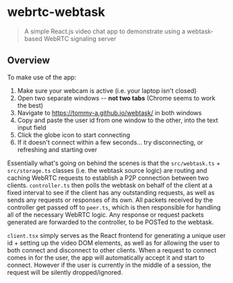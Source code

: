 # webrtc-webtask
> A simple React.js video chat app to demonstrate using a webtask-based WebRTC signaling server

## Overview
To make use of the app:
1) Make sure your webcam is active (i.e. your laptop isn't closed)
2) Open two separate windows -- **not two tabs** (Chrome seems to work the best)
3) Navigate to https://tommy-a.github.io/webtask/ in both windows
4) Copy and paste the user id from one window to the other, into the text input field
5) Click the globe icon to start connecting
6) If it doesn't connect within a few seconds... try disconnecting, or refreshing and starting over

Essentially what's going on behind the scenes is that the `src/webtask.ts` + `src/storage.ts` classes (i.e. the webtask source logic) are routing and caching WebRTC requests to establish a P2P connection between two clients.  `controller.ts` then polls the webtask on behalf of the client at a fixed interval to see if the client has any outstanding requests, as well as sends any requests or responses of its own.  All packets received by the controller get passed off to `peer.ts`, which is then responsible for handling all of the necessary WebRTC logic.  Any response or request packets generated are forwarded to the controller, to be POSTed to the webtask.

`client.tsx` simply serves as the React frontend for generating a unique user id + setting up the video DOM elements, as well as for allowing the user to both connect and disconnect to other clients.  When a request to connect comes in for the user, the app will automatically accept it and start to connect.  However if the user is currently in the middle of a session, the request will be silently dropped/ignored.